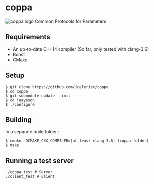# coppa
![coppa 
logo](https://github.com/jcelerier/coppa/blob/master/logo_new.jpg) 
Common Protocols for Parameters

## Requirements

* An up-to-date C++14 compiler (So far, only tested with clang-3.6)
* Boost
* CMake

## Setup

    $ git clone https://github.com/jcelerier/coppa
    $ cd coppa
    $ git submodule update --init
    $ cd jeayeson
    $ ./configure

## Building

In a separate build folder : 

    $ cmake -DCMAKE_CXX_COMPILER=[at least clang-3.6] [coppa folder]
    $ make

## Running a test server

    ./coppa_test # Server
    ./client_test # Client

